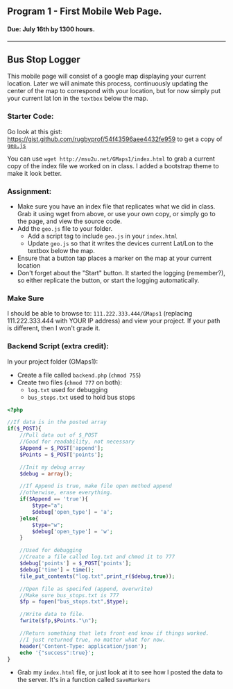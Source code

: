 ## Program 1 - First Mobile Web Page.
#### Due: July 16th by 1300 hours.
-----

## Bus Stop Logger

This mobile page will consist of a google map displaying your current location. Later we will
animate this process, continuously updating the center of the map to correspond with your location,
but for now simply put your current lat lon in the `textbox` below the map. 

### Starter Code:

Go look at this gist: https://gist.github.com/rugbyprof/54f43596aee4432fe959 to get a copy of [`geo.js`](https://gist.github.com/rugbyprof/54f43596aee4432fe959 )

You can use `wget http://msu2u.net/GMaps1/index.html` to grab a current copy of the index file we worked on in class. I added a bootstrap theme to make it look better.

### Assignment:

- Make sure you have an index file that replicates what we did in class. Grab it using wget from above, or use your own copy, or simply go to the page, and view the source code.  
- Add the `geo.js` file to your folder. 
    - Add a script tag to include `geo.js` in your `index.html`
    - Update `geo.js` so that it writes the devices current Lat/Lon to the textbox below the map.
- Ensure that a button tap places a marker on the map at your current location
- Don't forget about the "Start" button. It started the logging (remember?), so either replicate the button, or start the logging automatically.
### Make Sure

I should be able to browse to: `111.222.333.444/GMaps1` (replacing 111.222.333.444 with YOUR IP address) and view your project. If your path is different, then I won't grade it. 

### Backend Script (extra credit):

In your project folder (GMaps1):
- Create a file called `backend.php` (`chmod 755`)
- Create two files (`chmod 777` on both):
    - `log.txt` used for debugging
    - `bus_stops.txt` used to hold bus stops


```php
<?php

//If data is in the posted array
if($_POST){
	//Pull data out of $_POST
	//Good for readability, not necessary
	$Append = $_POST['append'];
	$Points = $_POST['points'];

	//Init my debug array
	$debug = array();

	//If Append is true, make file open method append
	//otherwise, erase everything.
	if($Append == 'true'){
		$type="a";
		$debug['open_type'] = 'a';
	}else{
		$type="w";
		$debug['open_type'] = 'w';
	}

	//Used for debugging
	//Create a file called log.txt and chmod it to 777
	$debug['points'] = $_POST['points'];
	$debug['time'] = time();
	file_put_contents("log.txt",print_r($debug,true));

	//Open file as specifed (append, overwrite)
	//Make sure bus_stops.txt is 777
	$fp = fopen("bus_stops.txt",$type);

	//Write data to file.
	fwrite($fp,$Points."\n");

	//Return something that lets front end know if things worked. 
	//I just returned true, no matter what for now.
	header('Content-Type: application/json');
	echo '{"success":true}';
}
```
- Grab my `index.html` file, or just look at it to see how I posted the data to the server. It's in a function called `SaveMarkers`
